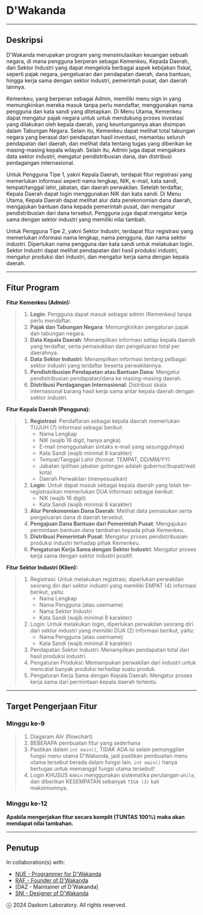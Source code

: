 # D'Wakanda

---

## Deskripsi

D'Wakanda merupakan program yang mensimulasikan keuangan sebuah negara, di mana pengguna berperan sebagai Kemenkeu, Kepada Daerah, dan Sektor Industri yang dapat mengelola berbagai aspek kebijakan fiskal, seperti pajak negara, pengeluaran dan pendapatan daerah, dana bantuan, hingga kerja sama dengan sektor industri, pemerintah pusat, dan daerah lainnya.

Kemenkeu, yang berperan sebagai Admin, memiliki menu sign in yang memungkinkan mereka masuk tanpa perlu mendaftar, menggunakan nama pengguna dan kata sandi yang ditetapkan. Di Menu Utama, Kemenkeu dapat mengatur pajak negara untuk untuk mendukung proses investasi yang dilakukan oleh kepala daerah, yang keuntungannya akan disimpan dalam Tabungan Negara. Selain itu, Kemenkeu dapat melihat total tabungan negara yang berasal dari pendapatan hasil investasi, memantau seluruh pendapatan dari daerah, dan melihat data tentang tugas yang diberikan ke masing-masing kepala wilayah. Selain itu, Admin juga dapat mengakses data sektor industri, mengatur pendistribusian dana, dan distribusi perdagangan internasional.

Untuk Pengguna Tipe 1, yakni Kepala Daerah, terdapat fitur registrasi yang memerlukan informasi seperti nama lengkap, NIK, e-mail, kata sandi, tempat/tanggal lahir, jabatan, dan daerah perwakilan. Setelah terdaftar, Kepala Daerah dapat login menggunakan NIK dan kata sandi. Di Menu Utama, Kepala Daerah dapat melihat alur data perekonomian dana daerah, mengajukan bantuan dana kepada pemerintah pusat, dan mengatur pendistribusian dari dana tersebut. Pengguna juga dapat mengatur kerja sama dengan sektor industri yang memiliki nilai tambah.

Untuk Pengguna Tipe 2, yakni Sektor Industri, terdapat fitur registrasi yang memerlukan informasi nama lengkap, nama pengguna, dan nama sektor industri. Diperlukan nama pengguna dan kata sandi untuk melakukan login. Sektor Industri dapat melihat pendapatan dari hasil produksi industri, mengatur produksi dari industri, dan mengatur kerja sama dengan kepala daerah.

---

## Fitur Program

**Fitur Kemenkeu (Admin):**

> 1) **Login**: Pengguna dapat masuk sebagai admin (Kemenkeu) tanpa perlu mendaftar.
> 2) **Pajak dan Tabungan Negara**: Memungkinkan pengaturan pajak dan tabungan negara.
> 3) **Data Kepala Daerah**: Menampilkan informasi setiap kepala daerah yang terdaftar, serta pemasukkan dan pengeluaran total per daerahnya.
> 4) **Data Sektor Industri**: Menampilkan informasi tentang pelbagai sektor industri yang terdaftar beserta perwakilannya.
> 5) **Pendistribusian Pendapatan atau Bantuan Dana**: Mengatur pendistribusian pendapatan/dana ke masing-masing daerah.
> 6) **Distribusi Perdagangan Internasional**: Distribusi skala internasional barang hasil kerja sama antar kepala daerah dengan sektor industri.

**Fitur Kepala Daerah (Pengguna):**

> 1) **Registrasi**: Pendaftaran sebagai kepala daerah memerlukan TUJUH (7) informasi sebagai berikut:
>     - Nama Lengkap
>     - NIK (wajib 16 digit, hanya angka)
>     - E-mail (menggunakan sintaks e-mail yang sesungguhnya)
>     - Kata Sandi (wajib minimal 8 karakter)
>     - Tempat/Tanggal Lahir (format: TEMPAT, DD/MM/YY)
>     - Jabatan (pilihan jabatan golongan adalah gubernur/bupati/wali kota)
>     - Daerah Perwakilan (menyesuaikan)
> 2) **Login**: Untuk dapat masuk sebagai kepala daerah yang telah ter-registrasikan memerlukan DUA  informasi sebagai berikut:
>     - NIK (wajib 16 digit)
>     - Kata Sandi (wajib minimal 8 karakter)
> 3) **Alur Perekonomian Dana Daerah**: Melihat data pemasukan serta pengeluaran dana di daerah tersebut.
> 4) **Pengajuan Dana Bantuan dari Pemerintah Pusat**: Mengajukan permintaan bantuan dana tambahan kepada pihak Kemenkeu.
> 5) **Distribusi Pemerintah Pusat**: Mengatur proses pendistribusian produksi industri terhadap pihak Kemenkeu.
> 6) **Pengaturan Kerja Sama dengan Sektor Industri**: Mengatur proses kerja sama dengan sektor industri positif.

**Fitur Sektor Industri (Klien):**

> 1) Registrasi: Untuk melakukan registrasi, diperlukan perwakilan seorang diri dari sektor industri yang memiliki EMPAT (4) informasi berikut, yaitu:
>     - Nama Lengkap
>     - Nama Pengguna (atau username)
>     - Nama Sektor Industri
>     - Kata Sandi (wajib minimal 8 karakter)
> 2) Login: Untuk melakukan login, diperlukan perwakilan seorang diri dari sektor industri yang memiliki DUA (2) informasi berikut, yaitu:
>     - Nama Pengguna (atau username)
>     - Kata Sandi (wajib minimal 8 karakter)
> 3) Pendapatan Sektor Industri: Menampilkan pendapatan total dari hasil produksi industri.
> 4) Pengaturan Produksi: Memampukan perwakilan dari industri untuk mencatat banyak produksi terhadap suatu produk.
> 5) Pengaturan Kerja Sama dengan Kepala Daerah: Mengatur proses kerja sama dari permintaan kepala daerah tertentu.

---

## Target Pengerjaan Fitur

### Minggu ke-9

> 1) Diagaram Alir (flowchart)
> 2) BEBERAPA pembuatan fitur yang sederhana
> 3) Pastikan dalam `int main()`, TIDAK ADA isi selain pemanggilan fungsi menu utama D'Wakanda, jadi pastikan pembuatan menu utama tersebut berada dalam fungsi lain. `int main()` hanya bertugas untuk memanggil fungsi utama tersebut!
> 4) Login KHUSUS `Admin` menggunakan sistematika perulangan `while`, dan diberikan KESEMPATAN sebanyak `TIGA (3)` kali maksimumnya.

### Minggu ke-12

**Apabila mengerjakan fitur secara komplit (TUNTAS 100%) maka akan mendapat nilai tambahan.**

---

## Penutup

In collaboration(s) with:

- [NUE - Programmer for D'Wakanda](https://github.com/EintsWaveX)
- [RAF - Founder of D'Wakanda](https://github.com/fhanyuh)
- [DAZ - Maintainer of D'Wakanda]
- [SNI - Designer of D'Wakanda](https://github.com/stevanniep)

ⓒ 2024 Daskom Laboratory. All rights reserved.
